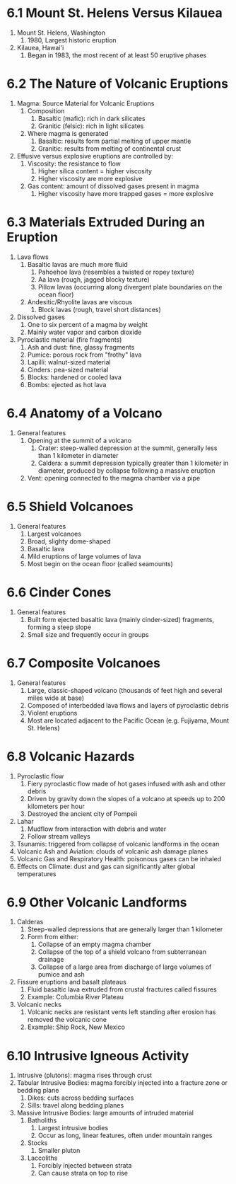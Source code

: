 # 6.1 Mount St. Helens Versus Kilauea
1. Mount St. Helens, Washington
	1. 1980, Largest historic eruption
2. Kilauea, Hawai'i
	1. Began in 1983, the most recent of at least 50 eruptive phases
# 6.2 The Nature of Volcanic Eruptions
1. Magma: Source Material for Volcanic Eruptions
	1. Composition
		1. Basaltic (mafic): rich in dark silicates
		2. Granitic (felsic): rich in light silicates
	2. Where magma is generated
		1. Basaltic: results form partial melting of upper mantle
		2. Granitic: results from melting of continental crust
2. Effusive versus explosive eruptions are controlled by:
	1. Viscosity: the resistance to flow
		1. Higher silica content = higher viscosity
		2. Higher viscosity are more explosive
	2. Gas content: amount of dissolved gases present in magma
		1. Higher viscosity have more trapped gases = more explosive
# 6.3 Materials Extruded During an Eruption
1. Lava flows
	1. Basaltic lavas are much more fluid
		1. Pahoehoe lava (resembles a twisted or ropey texture)
		2. Aa lava (rough, jagged blocky texture)
		3. Pillow lavas (occurring along divergent plate boundaries on the ocean floor)
	2. Andesitic/Rhyolite lavas are viscous
		1. Block lavas (rough, travel short distances)
2. Dissolved gases
	1. One to six percent of a magma by weight
	2. Mainly water vapor and carbon dioxide
3. Pyroclastic material (fire fragments)
	1. Ash and dust: fine, glassy fragments
	2. Pumice: porous rock from "frothy" lava
	3. Lapilli: walnut-sized material
	4. Cinders: pea-sized material
	5. Blocks: hardened or cooled lava
	6. Bombs: ejected as hot lava
# 6.4 Anatomy of a Volcano
1. General features
	1. Opening at the summit of a volcano
		1. Crater: steep-walled depression at the summit, generally less than 1 kilometer in diameter
		2. Caldera: a summit depression typically greater than 1 kilometer in diameter, produced by collapse following a massive eruption
	2. Vent: opening connected to the magma chamber via a pipe
# 6.5 Shield Volcanoes
1. General features
	1. Largest volcanoes
	2. Broad, slighty dome-shaped
	3. Basaltic lava
	4. Mild eruptions of large volumes of lava
	5. Most begin on the ocean floor (called seamounts)
# 6.6 Cinder Cones
1. General features
	1. Built form ejected basaltic lava (mainly cinder-sized) fragments, forming a steep slope
	2. Small size and frequently occur in groups
# 6.7 Composite Volcanoes
1. General features
	1. Large, classic-shaped volcano (thousands of feet high and several miles wide at base)
	2. Composed of interbedded lava flows and layers of pyroclastic debris
	3. Violent eruptions
	4. Most are located adjacent to the Pacific Ocean (e.g. Fujiyama, Mount St. Helens)
# 6.8 Volcanic Hazards
1. Pyroclastic flow
	1. Fiery pyroclastic flow made of hot gases infused with ash and other debris
	2. Driven by gravity down the slopes of a volcano at speeds up to 200 kilometers per hour
	3. Destroyed the ancient city of Pompeii
2. Lahar
	1. Mudflow from interaction with debris and water
	2. Follow stream valleys
3. Tsunamis: triggered from collapse of volcanic landforms in the ocean
4. Volcanic Ash and Aviation: clouds of volcanic ash damage planes
5. Volcanic Gas and Respiratory Health: poisonous gases can be inhaled
6. Effects on Climate: dust and gas can significantly alter global temperatures
# 6.9 Other Volcanic Landforms
1. Calderas
	1. Steep-walled depressions that are generally larger than 1 kilometer
	2. Form from either:
		1. Collapse of an empty magma chamber
		2. Collapse of the top of a shield volcano from subterranean drainage
		3. Collapse of a large area from discharge of large volumes of pumice and ash
2. Fissure eruptions and basalt plateaus
	1. Fluid basaltic lava extruded from crustal fractures called fissures
	2. Example: Columbia River Plateau
3. Volcanic necks
	1. Volcanic necks are resistant vents left standing after erosion has removed the volcanic cone
	2. Example: Ship Rock, New Mexico
# 6.10 Intrusive Igneous Activity
1. Intrusive (plutons): magma rises through crust
2. Tabular Intrusive Bodies: magma forcibly injected into a fracture zone or bedding plane
	1. Dikes: cuts across bedding surfaces
	2. Sills: travel along bedding planes
3. Massive Intrusive Bodies: large amounts of intruded material
	1. Batholiths
		1. Largest intrusive bodies
		2. Occur as long, linear features, often under mountain ranges
	2. Stocks
		1. Smaller pluton
	3. Laccoliths
		1. Forcibly injected between strata
		2. Can cause strata on top to rise